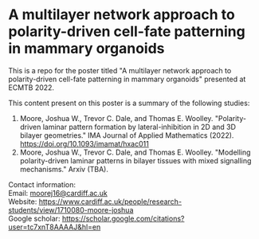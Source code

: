 # A multilayer network approach to polarity-driven cell-fate patterning in mammary organoids

This is a repo for the poster titled "A multilayer network approach to polarity-driven 
cell-fate patterning in mammary organoids" presented at ECMTB 2022.

This content present on this poster is a summary of the following studies:
 1. Moore, Joshua W., Trevor C. Dale, and Thomas E. Woolley. "Polarity-driven laminar pattern formation by lateral-inhibition in 2D and 3D bilayer geometries." IMA Journal of Applied Mathematics (2022).  https://doi.org/10.1093/imamat/hxac011
 2. Moore, Joshua W., Trevor C. Dale, and Thomas E. Woolley. "Modelling polarity-driven laminar patterns in bilayer tissues with mixed signalling mechanisms." Arxiv (TBA).

Contact information: \
Email: moorej16@cardiff.ac.uk \
Website: https://www.cardiff.ac.uk/people/research-students/view/1710080-moore-joshua \
Google scholar: https://scholar.google.com/citations?user=tc7xnT8AAAAJ&hl=en 
